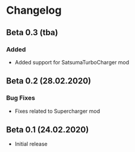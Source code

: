 # Changelog

## Beta 0.3 (tba)

### Added

- Added support for SatsumaTurboCharger mod

## Beta 0.2 (28.02.2020)

### Bug Fixes

- Fixes related to Supercharger mod

## Beta 0.1 (24.02.2020)

- Initial release
